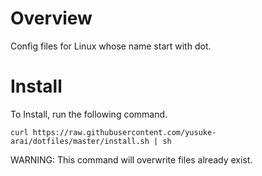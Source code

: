 # Overview
Config files for Linux whose name start with dot.

# Install
To Install, run the following command.

    curl https://raw.githubusercontent.com/yusuke-arai/dotfiles/master/install.sh | sh

WARNING: This command will overwrite files already exist.
